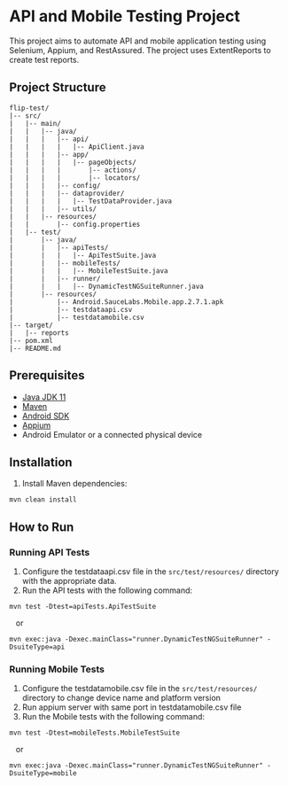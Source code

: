 # API and Mobile Testing Project

This project aims to automate API and mobile application testing using Selenium, Appium, and RestAssured. The project uses ExtentReports to create test reports.

## Project Structure

````
flip-test/
|-- src/
|   |-- main/
|   |   |-- java/
|   |   |   |-- api/
|   |   |   |   |-- ApiClient.java
|   |   |   |-- app/
|   |   |   |   |-- pageObjects/
|   |   |   |       |-- actions/
|   |   |   |       |-- locators/
|   |   |   |-- config/
|   |   |   |-- dataprovider/
|   |   |   |   |-- TestDataProvider.java
|   |   |   |-- utils/
|   |   |-- resources/
|   |       |-- config.properties
|   |-- test/
|       |-- java/
|       |   |-- apiTests/
|       |   |   |-- ApiTestSuite.java
|       |   |-- mobileTests/
|       |   |   |-- MobileTestSuite.java
|       |   |-- runner/
|       |   |   |-- DynamicTestNGSuiteRunner.java
|       |-- resources/
|           |-- Android.SauceLabs.Mobile.app.2.7.1.apk
|           |-- testdataapi.csv
|           |-- testdatamobile.csv
|-- target/
|   |-- reports
|-- pom.xml
|-- README.md
````


## Prerequisites

- [Java JDK 11](https://www.oracle.com/id/java/technologies/javase/jdk11-archive-downloads.htmll)
- [Maven](https://maven.apache.org/download.cgi)
- [Android SDK](https://developer.android.com/studio)
- [Appium](https://appium.io/docs/en/2.3/quickstart/install/)
- Android Emulator or a connected physical device

## Installation

1. Install Maven dependencies:
````
mvn clean install
````

## How to Run
### Running API Tests
1. Configure the testdataapi.csv file in the `src/test/resources/` directory with the appropriate data.
2. Run the API tests with the following command:
````
mvn test -Dtest=apiTests.ApiTestSuite
````
&nbsp;&nbsp; or
````
mvn exec:java -Dexec.mainClass="runner.DynamicTestNGSuiteRunner" -DsuiteType=api
````

### Running Mobile Tests
1. Configure the testdatamobile.csv file in the `src/test/resources/` directory to change device name and platform version
2. Run appium server with same port in testdatamobile.csv file
3. Run the Mobile tests with the following command:
````
mvn test -Dtest=mobileTests.MobileTestSuite 
````
&nbsp;&nbsp; or
````
mvn exec:java -Dexec.mainClass="runner.DynamicTestNGSuiteRunner" -DsuiteType=mobile
````